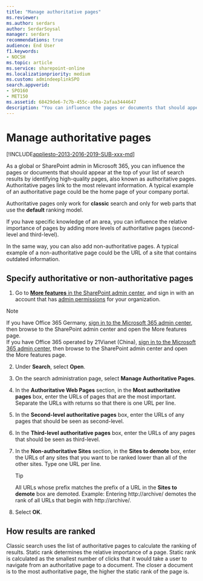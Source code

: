 ```yaml
---
title: "Manage authoritative pages"
ms.reviewer: 
ms.author: serdars
author: SerdarSoysal
manager: serdars
recommendations: true
audience: End User
f1.keywords:
- NOCSH
ms.topic: article
ms.service: sharepoint-online
ms.localizationpriority: medium
ms.custom: admindeeplinkSPO
search.appverid:
- SPO160
- MET150
ms.assetid: 68429de6-7c7b-455c-a90a-2afaa3444647
description: "You can influence the pages or documents that should appear at the top of your list of search results by identifying high-quality pages, also known as authoritative pages."
---
```


# Manage authoritative pages

[!INCLUDE[appliesto-2013-2016-2019-SUB-xxx-md](../SharePointServer/includes/appliesto-2013-2016-2019-SUB-xxx-md.md)]

As a global or SharePoint admin in Microsoft 365, you can influence the pages or documents that should appear at the top of your list of search results by identifying high-quality pages, also known as authoritative pages. Authoritative pages link to the most relevant information. A typical example of an authoritative page could be the home page of your company portal.

Authoritative pages only work for **classic** search and only for web parts that use the **default** ranking model.
  
If you have specific knowledge of an area, you can influence the relative importance of pages by adding more levels of authoritative pages (second-level and third-level). 
  
In the same way, you can also add non-authoritative pages. A typical example of a non-authoritative page could be the URL of a site that contains outdated information.

## Specify authoritative or non-authoritative pages
<a name="__top"> </a>

1. Go to <a href="https://go.microsoft.com/fwlink/?linkid=2185077" target="_blank">**More features** in the SharePoint admin center</a>, and sign in with an account that has [admin permissions](./sharepoint-admin-role.md) for your organization.

>[!NOTE]
>If you have Office 365 Germany, [sign in to the Microsoft 365 admin center](https://go.microsoft.com/fwlink/p/?linkid=848041), then browse to the SharePoint admin center and open the More features page. <br>If you have Office 365 operated by 21Vianet (China), [sign in to the Microsoft 365 admin center](https://go.microsoft.com/fwlink/p/?linkid=850627), then browse to the SharePoint admin center and open the More features page.

2. Under **Search**, select **Open**.

3. On the search administration page, select **Manage Authoritative Pages**.
    
4. In the **Authoritative Web Pages** section, in the **Most authoritative pages** box, enter the URLs of pages that are the most important. Separate the URLs with returns so that there is one URL per line. 
    
5. In the **Second-level authoritative pages** box, enter the URLs of any pages that should be seen as second-level. 
    
6. In the **Third-level authoritative pages** box, enter the URLs of any pages that should be seen as third-level. 
    
7. In the **Non-authoritative Sites** section, in the **Sites to demote** box, enter the URLs of any sites that you want to be ranked lower than all of the other sites. Type one URL per line. 
  
    > [!TIP]
    >  All URLs whose prefix matches the prefix of a URL in the **Sites to demote** box are demoted. Example: Entering http://archive/ demotes the rank of all URLs that begin with http://archive/. 
  
8. Select **OK**.
    
## How results are ranked
<a name="__top"> </a>

Classic search uses the list of authoritative pages to calculate the ranking of results. Static rank determines the relative importance of a page. Static rank is calculated as the smallest number of clicks that it would take a user to navigate from an authoritative page to a document. The closer a document is to the most authoritative page, the higher the static rank of the page is.
